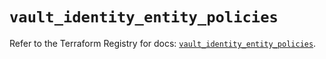 # `vault_identity_entity_policies`

Refer to the Terraform Registry for docs: [`vault_identity_entity_policies`](https://registry.terraform.io/providers/hashicorp/vault/5.2.1/docs/resources/identity_entity_policies).
